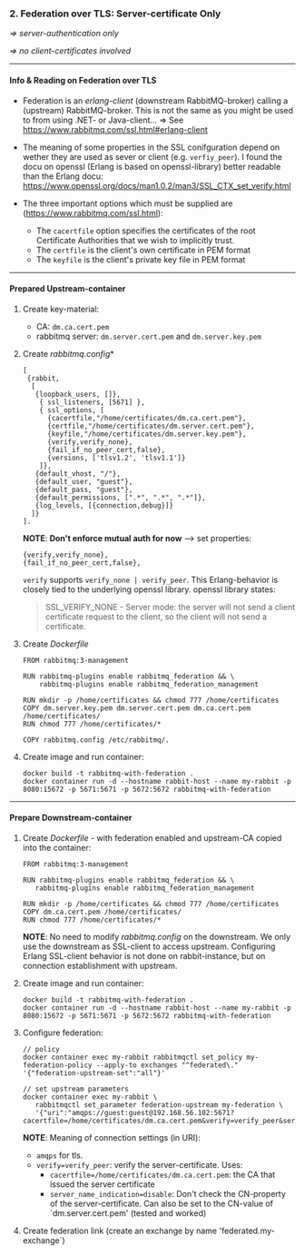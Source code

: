 ### 2. Federation over TLS: Server-certificate Only

*=> server-authentication only*

*=> no client-certificates involved*

---
#### Info & Reading on Federation over TLS
- Federation is an *erlang-client* (downstream RabbitMQ-broker) calling a (upstream) RabbitMQ-broker. 
  This is not the same as you might be used to from using .NET- or Java-client... 
  => See https://www.rabbitmq.com/ssl.html#erlang-client


- The meaning of some properties in the SSL conifguration depend on wether they are used as sever or client (e.g. `verfiy_peer`).
  I found the docu on openssl (Erlang is based on openssl-library) better readable than the Erlang docu:
  https://www.openssl.org/docs/man1.0.2/man3/SSL_CTX_set_verify.html

- The three important options which must be supplied are (https://www.rabbitmq.com/ssl.html):
  - The `cacertfile` option specifies the certificates of the root Certificate Authorities that we wish to implicitly trust.
  - The `certfile` is the client's own certificate in PEM format
  - The `keyfile` is the client's private key file in PEM format

---

#### Prepared Upstream-container

1. Create key-material:
   - CA: `dm.ca.cert.pem` 
   - rabbitmq server: `dm.server.cert.pem` and `dm.server.key.pem`

2. Create *rabbitmq.config**
   ````
   [
    {rabbit,
     [
      {loopback_users, []},
       { ssl_listeners, [5671] },
       { ssl_options, [
         {cacertfile,"/home/certificates/dm.ca.cert.pem"},
         {certfile,"/home/certificates/dm.server.cert.pem"},
         {keyfile,"/home/certificates/dm.server.key.pem"},
         {verify,verify_none},
         {fail_if_no_peer_cert,false},
         {versions, ['tlsv1.2', 'tlsv1.1']}
       ]},
      {default_vhost, "/"},
      {default_user, "guest"},
      {default_pass, "guest"},
      {default_permissions, [".*", ".*", ".*"]},
      {log_levels, [{connection,debug}]}	
     ]}
   ].
   ````
  
   **NOTE**: **Don't enforce mutual auth for now** 
   --> set properties:
   ````
   {verify,verify_none},
   {fail_if_no_peer_cert,false},
   ````
   `verify` supports `verify_none | verify_peer`. This Erlang-behavior is closely tied to the underlying openssl library.
   openssl library states: 

   > SSL_VERIFY_NONE - Server mode: the server will not send a client certificate request to the client, so the client will not send a certificate.


3. Create *Dockerfile*
   ````
   FROM rabbitmq:3-management

   RUN rabbitmq-plugins enable rabbitmq_federation && \ 
       rabbitmq-plugins enable rabbitmq_federation_management

   RUN mkdir -p /home/certificates && chmod 777 /home/certificates
   COPY dm.server.key.pem dm.server.cert.pem dm.ca.cert.pem /home/certificates/
   RUN chmod 777 /home/certificates/*

   COPY rabbitmq.config /etc/rabbitmq/.
   ````

4. Create image and run container:
   ````
   docker build -t rabbitmq-with-federation .  
   docker container run -d --hostname rabbit-host --name my-rabbit -p 8080:15672 -p 5671:5671 -p 5672:5672 rabbitmq-with-federation 
   ````


---

#### Prepare Downstream-container

1. Create *Dockerfile* - with federation enabled and upstream-CA copied into the container:
   ````
   FROM rabbitmq:3-management

   RUN rabbitmq-plugins enable rabbitmq_federation && \
      rabbitmq-plugins enable rabbitmq_federation_management

   RUN mkdir -p /home/certificates && chmod 777 /home/certificates
   COPY dm.ca.cert.pem /home/certificates/
   RUN chmod 777 /home/certificates/*
   ````

   **NOTE**: No need to modify *rabbitmq.config* on the downstream.
   We only use the downstream as SSL-client to access upstream.
   Configuring Erlang SSL-client behavior is not done on rabbit-instance, but on connection establishment with upstream.


2. Create image and run container:
   ````
   docker build -t rabbitmq-with-federation .  
   docker container run -d --hostname rabbit-host --name my-rabbit -p 8080:15672 -p 5671:5671 -p 5672:5672 rabbitmq-with-federation 
   ````


3. Configure federation:
   ````
   // policy
   docker container exec my-rabbit rabbitmqctl set_policy my-federation-policy --apply-to exchanges "^federated\." '{"federation-upstream-set":"all"}'   

   // set upstream parameters
   docker container exec my-rabbit \
      rabbitmqctl set_parameter federation-upstream my-federation \
      '{"uri":"amqps://guest:guest@192.168.56.102:5671?cacertfile=/home/certificates/dm.ca.cert.pem&verify=verify_peer&server_name_indication=disable","expires":3600000}' 
   ````

   **NOTE**: Meaning of connection settings (in URI):
     - `amqps` for tls.
     - `verify=verify_peer`: verify the server-certificate. Uses: 
       - `cacertfile=/home/certificates/dm.ca.cert.pem`: the CA that issued the server certificate
       - `server_name_indication=disable`: Don't check the CN-property of the server-certificate. 
         Can also be set to the CN-value of `dm.server.cert.pem' (tested and worked)


4. Create federation link (create an exchange by name 'federated.my-exchange`)

